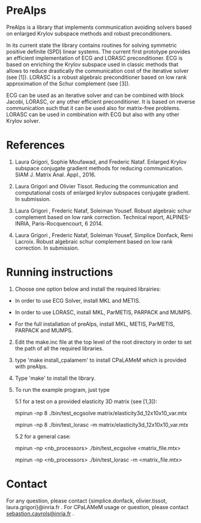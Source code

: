 # PreAlps

PreAlps is a library that implements communication avoiding solvers based on enlarged Krylov subspace methods and robust preconditioners.

In its current state the library contains routines for solving symmetric positive definite (SPD) linear systems. The current first prototype provides an efficient implementation of ECG and LORASC preconditioner. ECG is based on enriching the Krylov subspace used in classic methods that allows to reduce drastically the communication cost of the iterative solver (see [1]). LORASC is a robust algebraic preconditioner based on low rank approximation of the Schur complement (see [3]).

ECG can be used as an iterative solver and can be combined with block Jacobi, LORASC, or any other efficient preconditioner.  It is based on reverse communication such that it can be used also for matrix-free problems. LORASC can be used in combination with ECG but also with any other Krylov solver.

# References

1. Laura Grigori, Sophie Moufawad, and Frederic Nataf. Enlarged Krylov subspace conjugate
gradient methods for reducing communication. SIAM J. Matrix Anal. Appl., 2016.

2. Laura Grigori and Olivier Tissot. Reducing the communication and computational costs of enlarged krylov subspaces conjugate gradient. In submission.

3. Laura Grigori , Frederic Nataf, Soleiman Yousef. Robust algebraic schur complement based on low rank
correction. Technical report, ALPINES-INRIA, Paris-Rocquencourt, 6 2014.

4. Laura Grigori , Frederic Nataf, Soleiman Yousef, Simplice Donfack, Remi Lacroix. Robust algebraic schur complement based on low rank
correction. In submission.

# Running instructions


1. Choose one option below and install the required librairies:

  - In order to use ECG Solver, install MKL and METIS.

  - In order to use LORASC, install MKL, ParMETIS, PARPACK and MUMPS.

  - For the full installation of preAlps, install MKL, METIS, ParMETIS, PARPACK and MUMPS.

2. Edit the make.inc file  at the top level of the root directory in order to set the path of all the required libraries.

3. type 'make install_cpalamem' to install CPaLAMeM which is provided with preAlps.

4. Type 'make' to install the library.

5. To run the example program, just type

   5.1 for a test on a provided elasticity 3D matrix (see [1,3]):

   mpirun -np 8 ./bin/test_ecgsolve matrix/elasticity3d_12x10x10_var.mtx

   mpirun -np 8 ./bin/test_lorasc -m matrix/elasticity3d_12x10x10_var.mtx

   5.2 for a general case:

   mpirun -np <nb_processors> ./bin/test_ecgsolve <matrix_file.mtx>

   mpirun -np <nb_processors> ./bin/test_lorasc -m <matrix_file.mtx>

# Contact

For any question, please contact {simplice.donfack, olivier.tissot, laura.grigori}@inria.fr .
For CPaLAMeM usage or question, please contact sebastion.cayrols@inria.fr .
